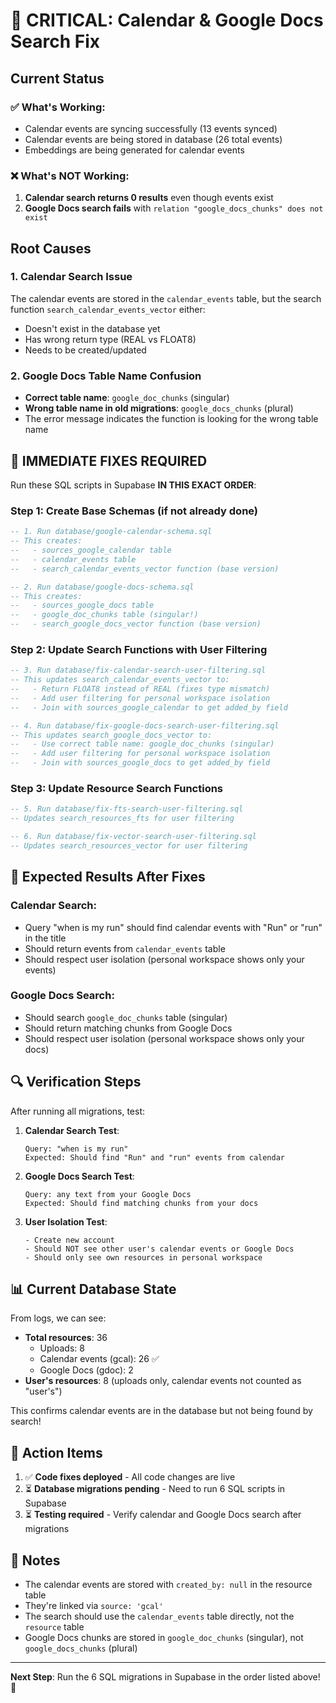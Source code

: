 # 🚨 CRITICAL: Calendar & Google Docs Search Fix

## Current Status

### ✅ What's Working:
- Calendar events are syncing successfully (13 events synced)
- Calendar events are being stored in database (26 total events)
- Embeddings are being generated for calendar events

### ❌ What's NOT Working:
1. **Calendar search returns 0 results** even though events exist
2. **Google Docs search fails** with `relation "google_docs_chunks" does not exist`

## Root Causes

### 1. Calendar Search Issue
The calendar events are stored in the `calendar_events` table, but the search function `search_calendar_events_vector` either:
- Doesn't exist in the database yet
- Has wrong return type (REAL vs FLOAT8)
- Needs to be created/updated

### 2. Google Docs Table Name Confusion
- **Correct table name**: `google_doc_chunks` (singular)
- **Wrong table name in old migrations**: `google_docs_chunks` (plural)
- The error message indicates the function is looking for the wrong table name

## 🔧 IMMEDIATE FIXES REQUIRED

Run these SQL scripts in Supabase **IN THIS EXACT ORDER**:

### Step 1: Create Base Schemas (if not already done)

```sql
-- 1. Run database/google-calendar-schema.sql
-- This creates:
--   - sources_google_calendar table
--   - calendar_events table
--   - search_calendar_events_vector function (base version)
```

```sql
-- 2. Run database/google-docs-schema.sql  
-- This creates:
--   - sources_google_docs table
--   - google_doc_chunks table (singular!)
--   - search_google_docs_vector function (base version)
```

### Step 2: Update Search Functions with User Filtering

```sql
-- 3. Run database/fix-calendar-search-user-filtering.sql
-- This updates search_calendar_events_vector to:
--   - Return FLOAT8 instead of REAL (fixes type mismatch)
--   - Add user filtering for personal workspace isolation
--   - Join with sources_google_calendar to get added_by field
```

```sql
-- 4. Run database/fix-google-docs-search-user-filtering.sql
-- This updates search_google_docs_vector to:
--   - Use correct table name: google_doc_chunks (singular)
--   - Add user filtering for personal workspace isolation
--   - Join with sources_google_docs to get added_by field
```

### Step 3: Update Resource Search Functions

```sql
-- 5. Run database/fix-fts-search-user-filtering.sql
-- Updates search_resources_fts for user filtering
```

```sql
-- 6. Run database/fix-vector-search-user-filtering.sql
-- Updates search_resources_vector for user filtering
```

## 🎯 Expected Results After Fixes

### Calendar Search:
- Query "when is my run" should find calendar events with "Run" or "run" in the title
- Should return events from `calendar_events` table
- Should respect user isolation (personal workspace shows only your events)

### Google Docs Search:
- Should search `google_doc_chunks` table (singular)
- Should return matching chunks from Google Docs
- Should respect user isolation (personal workspace shows only your docs)

## 🔍 Verification Steps

After running all migrations, test:

1. **Calendar Search Test**:
   ```
   Query: "when is my run"
   Expected: Should find "Run" and "run" events from calendar
   ```

2. **Google Docs Search Test**:
   ```
   Query: any text from your Google Docs
   Expected: Should find matching chunks from your docs
   ```

3. **User Isolation Test**:
   ```
   - Create new account
   - Should NOT see other user's calendar events or Google Docs
   - Should only see own resources in personal workspace
   ```

## 📊 Current Database State

From logs, we can see:
- **Total resources**: 36
  - Uploads: 8
  - Calendar events (gcal): 26 ✅
  - Google Docs (gdoc): 2
- **User's resources**: 8 (uploads only, calendar events not counted as "user's")

This confirms calendar events are in the database but not being found by search!

## 🚀 Action Items

1. ✅ **Code fixes deployed** - All code changes are live
2. ⏳ **Database migrations pending** - Need to run 6 SQL scripts in Supabase
3. ⏳ **Testing required** - Verify calendar and Google Docs search after migrations

## 📝 Notes

- The calendar events are stored with `created_by: null` in the resource table
- They're linked via `source: 'gcal'` 
- The search should use the `calendar_events` table directly, not the `resource` table
- Google Docs chunks are stored in `google_doc_chunks` (singular), not `google_docs_chunks` (plural)

---

**Next Step**: Run the 6 SQL migrations in Supabase in the order listed above! 🎯
